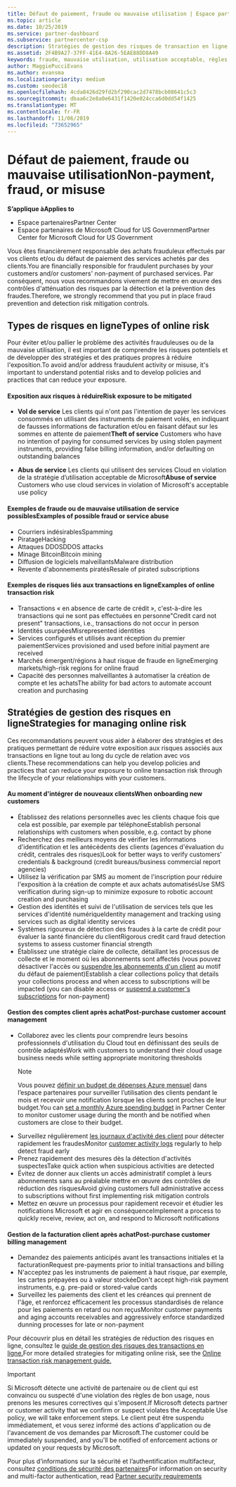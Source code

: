 ```yaml
---
title: Défaut de paiement, fraude ou mauvaise utilisation | Espace partenaires
ms.topic: article
ms.date: 10/25/2019
ms.service: partner-dashboard
ms.subservice: partnercenter-csp
description: Stratégies de gestion des risques de transaction en ligne, y compris le défaut de paiement de biens et de services par des clients et les mauvaises utilisations ou activités frauduleuses
ms.assetid: 2F4B9A27-37FF-41E4-8A26-5EAE88DD8A49
keywords: fraude, mauvaise utilisation, utilisation acceptable, règles de bon usage, défaut de paiement, le client ne pas paye pas la facture, risque en ligne, vol de service, abus du service, suspendre un abonnement,
author: MaggiePucciEvans
ms.author: evansma
ms.localizationpriority: medium
ms.custom: seodec18
ms.openlocfilehash: 4cda8426d29fd2bf290cac2d7478bcb08641c5c3
ms.sourcegitcommit: dbaa6c2e8a0e6431f1420e024cca6d0dd54f1425
ms.translationtype: MT
ms.contentlocale: fr-FR
ms.lasthandoff: 11/06/2019
ms.locfileid: "73652965"
---
```

# <a name="non-payment-fraud-or-misuse"></a><span data-ttu-id="37a28-104">Défaut de paiement, fraude ou mauvaise utilisation</span><span class="sxs-lookup"><span data-stu-id="37a28-104">Non-payment, fraud, or misuse</span></span>

<span data-ttu-id="37a28-105">**S’applique à**</span><span class="sxs-lookup"><span data-stu-id="37a28-105">**Applies to**</span></span>

-  <span data-ttu-id="37a28-106">Espace partenaires</span><span class="sxs-lookup"><span data-stu-id="37a28-106">Partner Center</span></span>
-  <span data-ttu-id="37a28-107">Espace partenaires de Microsoft Cloud for US Government</span><span class="sxs-lookup"><span data-stu-id="37a28-107">Partner Center for Microsoft Cloud for US Government</span></span>



<span data-ttu-id="37a28-108">Vous êtes financièrement responsable des achats frauduleux effectués par vos clients et/ou du défaut de paiement des services achetés par des clients.</span><span class="sxs-lookup"><span data-stu-id="37a28-108">You are financially responsible for fraudulent purchases by your customers and/or customers' non-payment of purchased services.</span></span> <span data-ttu-id="37a28-109">Par conséquent, nous vous recommandons vivement de mettre en œuvre des contrôles d'atténuation des risques par la détection et la prévention des fraudes.</span><span class="sxs-lookup"><span data-stu-id="37a28-109">Therefore, we strongly recommend that you put in place fraud prevention and detection risk mitigation controls.</span></span>

## <a name="types-of-online-risk"></a><span data-ttu-id="37a28-110">Types de risques en ligne</span><span class="sxs-lookup"><span data-stu-id="37a28-110">Types of online risk</span></span>

<span data-ttu-id="37a28-111">Pour éviter et/ou pallier le problème des activités frauduleuses ou de la mauvaise utilisation, il est important de comprendre les risques potentiels et de développer des stratégies et des pratiques propres à réduire l'exposition.</span><span class="sxs-lookup"><span data-stu-id="37a28-111">To avoid and/or address fraudulent activity or misuse, it's important to understand potential risks and to develop policies and practices that can reduce your exposure.</span></span>

#### <a name="risk-exposure-to-be-mitigated"></a><span data-ttu-id="37a28-112">Exposition aux risques à réduire</span><span class="sxs-lookup"><span data-stu-id="37a28-112">Risk exposure to be mitigated</span></span>

- <span data-ttu-id="37a28-113">**Vol de service** Les clients qui n'ont pas l'intention de payer les services consommés en utilisant des instruments de paiement volés, en indiquant de fausses informations de facturation et/ou en faisant défaut sur les sommes en attente de paiement</span><span class="sxs-lookup"><span data-stu-id="37a28-113">**Theft of service** Customers who have no intention of paying for consumed services by using stolen payment instruments, providing false billing information, and/or defaulting on outstanding balances</span></span>

- <span data-ttu-id="37a28-114">**Abus de service** Les clients qui utilisent des services Cloud en violation de la stratégie d’utilisation acceptable de Microsoft</span><span class="sxs-lookup"><span data-stu-id="37a28-114">**Abuse of service** Customers who use cloud services in violation of Microsoft's acceptable use policy</span></span>

#### <a name="examples-of-possible-fraud-or-service-abuse"></a><span data-ttu-id="37a28-115">Exemples de fraude ou de mauvaise utilisation de service possibles</span><span class="sxs-lookup"><span data-stu-id="37a28-115">Examples of possible fraud or service abuse</span></span>
- <span data-ttu-id="37a28-116">Courriers indésirables</span><span class="sxs-lookup"><span data-stu-id="37a28-116">Spamming</span></span>
- <span data-ttu-id="37a28-117">Piratage</span><span class="sxs-lookup"><span data-stu-id="37a28-117">Hacking</span></span>
- <span data-ttu-id="37a28-118">Attaques DDOS</span><span class="sxs-lookup"><span data-stu-id="37a28-118">DDOS attacks</span></span>
- <span data-ttu-id="37a28-119">Minage Bitcoin</span><span class="sxs-lookup"><span data-stu-id="37a28-119">Bitcoin mining</span></span>
- <span data-ttu-id="37a28-120">Diffusion de logiciels malveillants</span><span class="sxs-lookup"><span data-stu-id="37a28-120">Malware distribution</span></span>
- <span data-ttu-id="37a28-121">Revente d'abonnements piratés</span><span class="sxs-lookup"><span data-stu-id="37a28-121">Resale of pirated subscriptions</span></span> 

#### <a name="examples-of-online-transaction-risk"></a><span data-ttu-id="37a28-122">Exemples de risques liés aux transactions en ligne</span><span class="sxs-lookup"><span data-stu-id="37a28-122">Examples of online transaction risk</span></span>
- <span data-ttu-id="37a28-123">Transactions « en absence de carte de crédit », c'est-à-dire les transactions qui ne sont pas effectuées en personne</span><span class="sxs-lookup"><span data-stu-id="37a28-123">"Credit card not present" transactions, i.e., transactions do not occur in person</span></span>
- <span data-ttu-id="37a28-124">Identités usurpées</span><span class="sxs-lookup"><span data-stu-id="37a28-124">Misrepresented identities</span></span>
- <span data-ttu-id="37a28-125">Services configurés et utilisés avant réception du premier paiement</span><span class="sxs-lookup"><span data-stu-id="37a28-125">Services provisioned and used before initial payment are received</span></span>
- <span data-ttu-id="37a28-126">Marchés émergent/régions à haut risque de fraude en ligne</span><span class="sxs-lookup"><span data-stu-id="37a28-126">Emerging markets/high-risk regions for online fraud</span></span>
- <span data-ttu-id="37a28-127">Capacité des personnes malveillantes à automatiser la création de compte et les achats</span><span class="sxs-lookup"><span data-stu-id="37a28-127">The ability for bad actors to automate account creation and purchasing</span></span>

## <a name="strategies-for-managing-online-risk"></a><span data-ttu-id="37a28-128">Stratégies de gestion des risques en ligne</span><span class="sxs-lookup"><span data-stu-id="37a28-128">Strategies for managing online risk</span></span>

<span data-ttu-id="37a28-129">Ces recommandations peuvent vous aider à élaborer des stratégies et des pratiques permettant de réduire votre exposition aux risques associés aux transactions en ligne tout au long du cycle de relation avec vos clients.</span><span class="sxs-lookup"><span data-stu-id="37a28-129">These recommendations can help you develop policies and practices that can reduce your exposure to online transaction risk through the lifecycle of your relationships with your customers.</span></span>  

#### <a name="when-onboarding-new-customers"></a><span data-ttu-id="37a28-130">Au moment d'intégrer de nouveaux clients</span><span class="sxs-lookup"><span data-stu-id="37a28-130">When onboarding new customers</span></span>
- <span data-ttu-id="37a28-131">Établissez des relations personnelles avec les clients chaque fois que cela est possible, par exemple par téléphone</span><span class="sxs-lookup"><span data-stu-id="37a28-131">Establish personal relationships with customers when possible, e.g. contact by phone</span></span>
- <span data-ttu-id="37a28-132">Recherchez des meilleurs moyens de vérifier les informations d'identification et les antécédents des clients (agences d'évaluation du crédit, centrales des risques)</span><span class="sxs-lookup"><span data-stu-id="37a28-132">Look for better ways to verify customers' credentials & background (credit bureaus/business commercial report agencies)</span></span> 
- <span data-ttu-id="37a28-133">Utilisez la vérification par SMS au moment de l'inscription pour réduire l'exposition à la création de compte et aux achats automatisés</span><span class="sxs-lookup"><span data-stu-id="37a28-133">Use SMS verification during sign-up to minimize exposure to robotic account creation and purchasing</span></span>
- <span data-ttu-id="37a28-134">Gestion des identités et suivi de l'utilisation de services tels que les services d'identité numérique</span><span class="sxs-lookup"><span data-stu-id="37a28-134">Identity management and tracking using services such as digital identity services</span></span>
- <span data-ttu-id="37a28-135">Systèmes rigoureux de détection des fraudes à la carte de crédit pour évaluer la santé financière du client</span><span class="sxs-lookup"><span data-stu-id="37a28-135">Rigorous credit card fraud detection systems to assess customer financial strength</span></span>
- <span data-ttu-id="37a28-136">Établissez une stratégie claire de collecte, détaillant les processus de collecte et le moment où les abonnements sont affectés (vous pouvez désactiver l'accès ou [suspendre les abonnements d'un client](suspend-a-subscription.md) au motif du défaut de paiement)</span><span class="sxs-lookup"><span data-stu-id="37a28-136">Establish a clear collections policy that details your collections process and when access to subscriptions will be impacted (you can disable access or [suspend a customer's subscriptions](suspend-a-subscription.md) for non-payment)</span></span>

#### <a name="post-purchase-customer-account-management"></a><span data-ttu-id="37a28-137">Gestion des comptes client après achat</span><span class="sxs-lookup"><span data-stu-id="37a28-137">Post-purchase customer account management</span></span>
- <span data-ttu-id="37a28-138">Collaborez avec les clients pour comprendre leurs besoins professionnels d'utilisation du Cloud tout en définissant des seuils de contrôle adaptés</span><span class="sxs-lookup"><span data-stu-id="37a28-138">Work with customers to understand their cloud usage business needs while setting appropriate monitoring thresholds</span></span>
    > [!NOTE]  
    >  <span data-ttu-id="37a28-139">Vous pouvez [définir un budget de dépenses Azure mensuel](set-an-azure-spending-budget-for-your-customers.md) dans l’espace partenaires pour surveiller l’utilisation des clients pendant le mois et recevoir une notification lorsque les clients sont proches de leur budget.</span><span class="sxs-lookup"><span data-stu-id="37a28-139">You can [set a monthly Azure spending budget](set-an-azure-spending-budget-for-your-customers.md) in Partner Center to monitor customer usage during the month and be notified when customers are close to their budget.</span></span>
- <span data-ttu-id="37a28-140">Surveillez régulièrement [les journaux d'activité des client](activity-logs.md) pour détecter rapidement les fraudes</span><span class="sxs-lookup"><span data-stu-id="37a28-140">Monitor [customer activity logs](activity-logs.md) regularly to help detect fraud early</span></span>
- <span data-ttu-id="37a28-141">Prenez rapidement des mesures dès la détection d'activités suspectes</span><span class="sxs-lookup"><span data-stu-id="37a28-141">Take quick action when suspicious activities are detected</span></span>
- <span data-ttu-id="37a28-142">Évitez de donner aux clients un accès administratif complet à leurs abonnements sans au préalable mettre en œuvre des contrôles de réduction des risques</span><span class="sxs-lookup"><span data-stu-id="37a28-142">Avoid giving customers full administrative access to subscriptions without first implementing risk mitigation controls</span></span>
- <span data-ttu-id="37a28-143">Mettez en œuvre un processus pour rapidement recevoir et étudier les notifications Microsoft et agir en conséquence</span><span class="sxs-lookup"><span data-stu-id="37a28-143">Implement a process to quickly receive, review, act on, and respond to Microsoft notifications</span></span>

#### <a name="post-purchase-customer-billing-management"></a><span data-ttu-id="37a28-144">Gestion de la facturation client après achat</span><span class="sxs-lookup"><span data-stu-id="37a28-144">Post-purchase customer billing management</span></span>
- <span data-ttu-id="37a28-145">Demandez des paiements anticipés avant les transactions initiales et la facturation</span><span class="sxs-lookup"><span data-stu-id="37a28-145">Request pre-payments prior to initial transactions and billing</span></span> 
- <span data-ttu-id="37a28-146">N'acceptez pas les instruments de paiement à haut risque, par exemple, les cartes prépayées ou à valeur stockée</span><span class="sxs-lookup"><span data-stu-id="37a28-146">Don't accept high-risk payment instruments, e.g. pre-paid or stored-value cards</span></span>
- <span data-ttu-id="37a28-147">Surveillez les paiements des client et les créances qui prennent de l'âge, et renforcez efficacement les processus standardisés de relance pour les paiements en retard ou non reçus</span><span class="sxs-lookup"><span data-stu-id="37a28-147">Monitor customer payments and aging accounts receivables and aggressively enforce standardized dunning processes for late or non-payment</span></span>

<span data-ttu-id="37a28-148">Pour découvrir plus en détail les stratégies de réduction des risques en ligne, consultez le [guide de gestion des risques des transactions en ligne.](https://assets.windowsphone.com/7d885238-e13b-4f10-a682-3d5adacd2859/CSP-PartnerRiskGuide-APSFinal_InvariantCulture_Default.zip)</span><span class="sxs-lookup"><span data-stu-id="37a28-148">For more detailed strategies for mitigating online risk, see the [Online transaction risk management guide.](https://assets.windowsphone.com/7d885238-e13b-4f10-a682-3d5adacd2859/CSP-PartnerRiskGuide-APSFinal_InvariantCulture_Default.zip)</span></span>

> [!IMPORTANT]  
> <span data-ttu-id="37a28-149">Si Microsoft détecte une activité de partenaire ou de client qui est convaincu ou suspecté d'une violation des règles de bon usage, nous prenons les mesures correctives qui s'imposent.</span><span class="sxs-lookup"><span data-stu-id="37a28-149">If Microsoft detects partner or customer activity that we confirm or suspect violates the Acceptable Use policy, we will take enforcement steps.</span></span> <span data-ttu-id="37a28-150">Le client peut être suspendu immédiatement, et vous serez informé des actions d'application ou de l'avancement de vos demandes par Microsoft.</span><span class="sxs-lookup"><span data-stu-id="37a28-150">The customer could be immediately suspended, and you'll be notified of enforcement actions or updated on your requests by Microsoft.</span></span>

 <span data-ttu-id="37a28-151">Pour plus d’informations sur la sécurité et l’authentification multifacteur, consultez [conditions de sécurité des partenaires](partner-security-requirements.md)</span><span class="sxs-lookup"><span data-stu-id="37a28-151">For information on security and multi-factor authentication, read [Partner security requirements](partner-security-requirements.md)</span></span>

 



